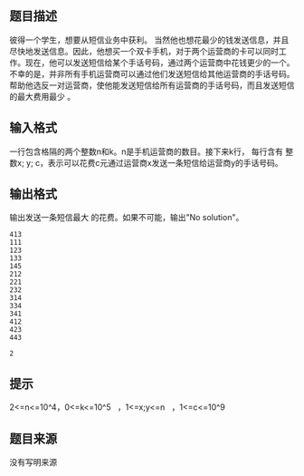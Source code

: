


## 题目描述
彼得一个学生，想要从短信业务中获利。 当然他也想花最少的钱发送信息，并且
尽快地发送信息。因此，他想买一个双卡手机，对于两个运营商的卡可以同时工作。现在，他可以发送短信给某个手话号码，通过两个运营商中花钱更少的一个。
不幸的是，并非所有手机运营商可以通过他们发送短信给其他运营商的手话号码。帮助他选反一对运营商，使他能发送短信给所有运营商的手话号码，而且发送短信的最大费用最少 。
## 输入格式
一行包含格隔的两个整数n和k。n是手机运营商的数目。接下来k行， 每行含有
整数x; y; c，表示可以花费c元通过运营商x发送一条短信给运营商y的手话号码。
## 输出格式
输出发送一条短信最大 的花费。如果不可能，输出"No solution"。

```input1
413
111
123
133
145
212
221
232
314
334
341
412
423
443

```

```output1
2
```

## 提示
2<=n<=10^4，0<=k<=10^5   ，1<=x;y<=n   ，1<=c<=10^9
## 题目来源
没有写明来源



